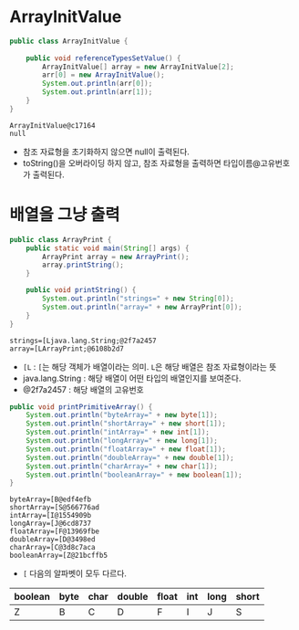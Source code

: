 # ArrayInitValue
```java
public class ArrayInitValue {
	
    public void referenceTypesSetValue() {
        ArrayInitValue[] array = new ArrayInitValue[2];
        arr[0] = new ArrayInitValue();
        System.out.println(arr[0]);
        System.out.println(arr[1]);
    }
}
```
```text
ArrayInitValue@c17164
null
```
- 참조 자료형을 초기화하지 않으면 null이 출력된다.
- toString()을 오버라이딩 하지 않고, 참조 자료형을 출력하면 타입이름@고유번호가 출력된다.

# 배열을 그냥 출력
```java
public class ArrayPrint {
	public static void main(String[] args) {
		ArrayPrint array = new ArrayPrint();
		array.printString();
	}

	public void printString() {
		System.out.println("strings=" + new String[0]);
		System.out.println("array=" + new ArrayPrint[0]);
	}
}
```
```text
strings=[Ljava.lang.String;@2f7a2457
array=[LArrayPrint;@6108b2d7
```
- `[L` : `[`는 해당 객체가 배열이라는 의미. `L`은 해당 배열은 참조 자료형이라는 뜻
- java.lang.String : 해당 배열이 어떤 타입의 배열인지를 보여준다.
- @2f7a2457 : 해당 배열의 고유번호
```java
public void printPrimitiveArray() {
    System.out.println("byteArray=" + new byte[1]);
    System.out.println("shortArray=" + new short[1]);
    System.out.println("intArray=" + new int[1]);
    System.out.println("longArray=" + new long[1]);
    System.out.println("floatArray=" + new float[1]);
    System.out.println("doubleArray=" + new double[1]);
    System.out.println("charArray=" + new char[1]);
    System.out.println("booleanArray=" + new boolean[1]);
}
```
```text
byteArray=[B@edf4efb
shortArray=[S@566776ad
intArray=[I@1554909b
longArray=[J@6cd8737
floatArray=[F@13969fbe
doubleArray=[D@3498ed
charArray=[C@3d8c7aca
booleanArray=[Z@21bcffb5
```
- `[` 다음의 알파벳이 모두 다르다.

| boolean | byte | char | double | float | int | long | short |
|---------|------|------|--------|-------|-----|------|-------|
| Z       | B    | C    | D      | F     | I   | J    | S     |

